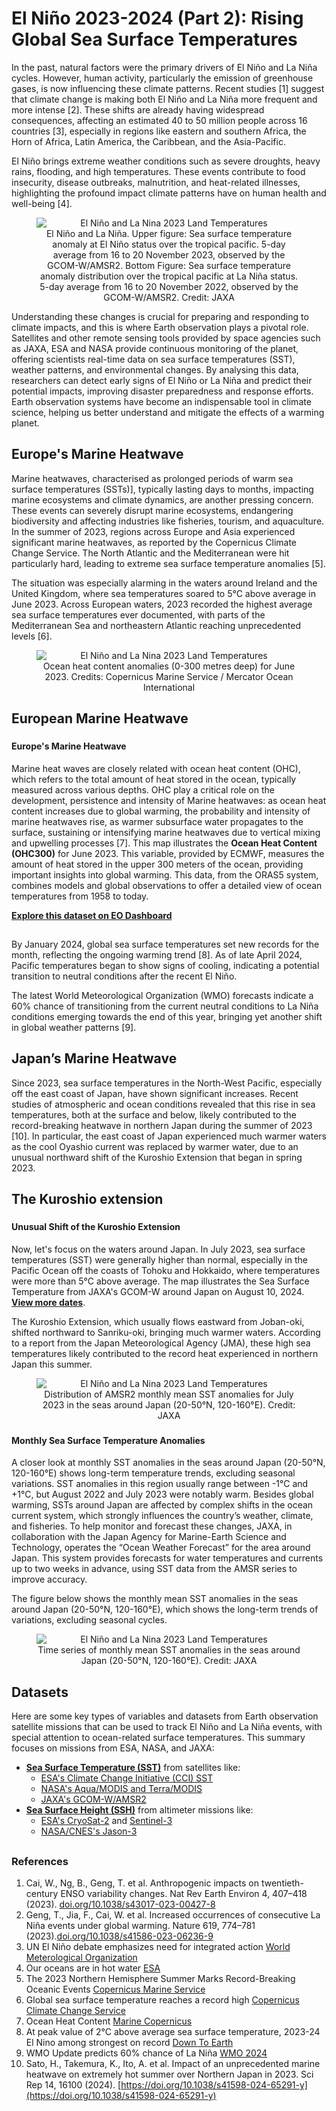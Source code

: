 # El Niño 2023-2024 (Part 2): Rising Global Sea Surface Temperatures

In the past, natural factors were the primary drivers of El Niño and La Niña cycles. However, human activity, particularly the emission of greenhouse gases, is now influencing these climate patterns. Recent studies [1] suggest that climate change is making both El Niño and La Niña more frequent and more intense [2]. These shifts are already having widespread consequences, affecting an estimated 40 to 50 million people across 16 countries [3], especially in regions like eastern and southern Africa, the Horn of Africa, Latin America, the Caribbean, and the Asia-Pacific.
	
El Niño brings extreme weather conditions such as severe droughts, heavy rains, flooding, and high temperatures. These events contribute to food insecurity, disease outbreaks, malnutrition, and heat-related illnesses, highlighting the profound impact climate patterns have on human health and well-being [4].

<figure style="text-align: center;">
    <img src="https://raw.githubusercontent.com/eurodatacube/eodash-assets/main/stories/el_nino_SST/La_nina_2022_vs_El_nino_2023.png"
         alt="El Niño and La Nina 2023 Land Temperatures" 
         style="display: block; margin: 0 auto;">
    <figcaption>
        El Niño and La Niña. Upper figure: Sea surface temperature anomaly at El Niño status over the tropical pacific. 5-day average from 16 to 20 November 2023, observed by the GCOM-W/AMSR2. Bottom Figure: Sea surface temperature anomaly distribution over the tropical pacific at La Niña status. 5-day average from 16 to 20 November 2022, observed by the GCOM-W/AMSR2. Credit: JAXA
    </figcaption>
</figure>

 
Understanding these changes is crucial for preparing and responding to climate impacts, and this is where Earth observation plays a pivotal role. Satellites and other remote sensing tools provided by space agencies such as JAXA, ESA and NASA provide continuous monitoring of the planet, offering scientists real-time data on sea surface temperatures (SST), weather patterns, and environmental changes. By analysing this data, researchers can detect early signs of El Niño or La Niña and predict their potential impacts, improving disaster preparedness and response efforts. Earth observation systems have become an indispensable tool in climate science, helping us better understand and mitigate the effects of a warming planet.

## Europe's Marine Heatwave

Marine heatwaves, characterised as prolonged periods of warm sea surface temperatures (SSTs)], typically lasting days to months, impacting marine ecosystems and climate dynamics, are another pressing concern. These events can severely disrupt marine ecosystems, endangering biodiversity and affecting industries like fisheries, tourism, and aquaculture. In the summer of 2023, regions across Europe and Asia experienced significant marine heatwaves, as reported by the Copernicus Climate Change Service. The North Atlantic and the Mediterranean were hit particularly hard, leading to extreme sea surface temperature anomalies [5].

The situation was especially alarming in the waters around Ireland and the United Kingdom, where sea temperatures soared to 5°C above average in June 2023. Across European waters, 2023 recorded the highest average sea surface temperatures ever documented, with parts of the Mediterranean Sea and northeastern Atlantic reaching unprecedented levels [6].


<figure style="text-align: center;">
    <img src="https://marine.copernicus.eu/sites/default/files/media/image/2023-09/Ocean%20heat%20content%20june%202023.png" 
         alt="El Niño and La Nina 2023 Land Temperatures" 
         style="display: block; margin: 0 auto;">
    <figcaption>
     Ocean heat content anomalies (0-300 metres deep) for June 2023. Credits: Copernicus Marine Service / Mercator Ocean International
    </figcaption>
</figure>

## European Marine Heatwave<!--{ as="eox-map" mode="tour" }-->
### <!--{ layers='[{"type":"Tile","properties":{"id":"Overlay labels"},"source":{"type":"XYZ","urls":["//s2maps-tiles.eu/wmts/1.0.0/overlay_base_bright_3857/default/g/{z}/{y}/{x}.jpg"]}},{"type":"Tile","properties":{"id":"Ocean_Heat_Content_upper_300m-2023-06-01T00:00:00Z"},"source":{"type":"TileWMS","urls":["https://services.sentinel-hub.com/ogc/wms/0635c213-17a1-48ee-aef7-9d1731695a54"],"params":{"layers":"OCEAN_HEAT_CONTENT_UPPER_300M","styles":"","format":"image/png","time":"2023-06-01T00:00:00Z"}}},{"type":"Tile","properties":{"id":"EOxCloudless 2021"},"source":{"type":"XYZ","urls":["//s2maps-tiles.eu/wmts/1.0.0/s2cloudless-2021_3857/default/g/{z}/{y}/{x}.jpg"]}}]' zoom="3.98859305729493" center=[4.160473151186208,49.75160424907489] animationOptions={duration:500}}-->
#### Europe's Marine Heatwave
Marine heat waves are closely related with ocean heat content (OHC), which refers to the total amount of heat stored in the ocean, typically measured across various depths. OHC play a critical role on the development, persistence and intensity of Marine heatwaves: as ocean heat content increases due to global warming, the probability and intensity of marine heatwaves rise, as warmer subsurface water propagates to the surface, sustaining or intensifying marine heatwaves due to vertical mixing and upwelling processes [7]. This map illustrates the **Ocean Heat Content (OHC300)** for June 2023. This variable, provided by ECMWF, measures the amount of heat stored in the upper 300 meters of the ocean, providing important insights into global warming. This data, from the ORAS5 system, combines models and global observations to offer a detailed view of ocean temperatures from 1958 to today. 

[**Explore this dataset on EO Dashboard**](https://eodashboard.org/explore?indicator=OHC300&x=0&y=1963285.60891&z=2.49185)

## 
By January 2024, global sea surface temperatures set new records for the month, reflecting the ongoing warming trend [8]. As of late April 2024, Pacific temperatures began to show signs of cooling, indicating a potential transition to neutral conditions after the recent El Niño.

The latest World Meteorological Organization (WMO) forecasts indicate a 60% chance of transitioning from the current neutral conditions to La Niña conditions emerging towards the end of this year, bringing yet another shift in global weather patterns [9].

## Japan’s Marine Heatwave

Since 2023, sea surface temperatures in the North-West Pacific, especially off the east coast of Japan, have shown significant increases. Recent studies of atmospheric and ocean conditions revealed that this rise in sea temperatures, both at the surface and below, likely contributed to the record-breaking heatwave in northern Japan during the summer of 2023 [10]. In particular, the east coast of Japan experienced much warmer waters as the cool Oyashio current was replaced by warmer water, due to an unusual northward shift of the Kuroshio Extension that began in spring 2023.


## The Kuroshio extension  <!--{ as="eox-map" mode="tour" }-->
### <!--{ layers='[{"type":"Tile","properties":{"id":"Overlay labels"},"source":{"type":"XYZ","urls":["//s2maps-tiles.eu/wmts/1.0.0/overlay_base_bright_3857/default/g/{z}/{y}/{x}.jpg"]}},{"type":"Tile","properties":{"id":"ENSST_by_GCOM-W-AMSR_JAXA-2024-08-10T12:00:00Z"},"source":{"type":"TileWMS","urls":["https://services.sentinel-hub.com/ogc/wms/0635c213-17a1-48ee-aef7-9d1731695a54"],"params":{"layers":"SST_BY_GCOM-W-AMSR_JAXA","styles":"","format":"image/png","time":"2024-08-10T12:00:00Z"}}},{"type":"Tile","properties":{"id":"Terrain light"},"source":{"type":"XYZ","urls":["//s2maps-tiles.eu/wmts/1.0.0/terrain-light_3857/default/g/{z}/{y}/{x}.jpg"]}}]' zoom="5.9946848894596" center=[138.60771491711697,43.23525543984803] animationOptions={duration:500}}-->
#### Unusual Shift of the Kuroshio Extension
 Now, let's focus on the waters around Japan. In July 2023, sea surface temperatures (SST) were generally higher than normal, especially in the Pacific Ocean off the coasts of Tohoku and Hokkaido, where temperatures were more than 5°C above average. The map illustrates the Sea Surface Temperature from JAXA's GCOM-W around Japan on August 10, 2024. [**View more dates**](https://eodashboard.org/explore?indicator=ENSST&x=15431081.54924&y=4747312.96961&z=7.14583).
 
 The Kuroshio Extension, which usually flows eastward from Joban-oki, shifted northward to Sanriku-oki, bringing much warmer waters. According to a report from the Japan Meteorological Agency (JMA), these high sea temperatures likely contributed to the record heat experienced in northern Japan this summer.
 
<figure style="text-align: center;">
    <img src="https://raw.githubusercontent.com/eurodatacube/eodash-assets/main/stories/el_nino_SST/temp-difference.png" 
         alt="El Niño and La Nina 2023 Land Temperatures" 
         style="display: block; margin: 0 auto;">
    <figcaption>
       Distribution of AMSR2 monthly mean SST anomalies for July 2023 in the seas around Japan (20-50°N, 120-160°E). Credit: JAXA
    </figcaption>
</figure>



### <!--{ layers='[{"type":"Tile","properties":{"id":"Overlay labels"},"source":{"type":"XYZ","urls":["//s2maps-tiles.eu/wmts/1.0.0/overlay_base_bright_3857/default/g/{z}/{y}/{x}.jpg"]}},{"type":"Tile","properties":{"id":"ENSST_by_GCOM-W-AMSR_JAXA-2024-08-10T12:00:00Z"},"source":{"type":"TileWMS","urls":["https://services.sentinel-hub.com/ogc/wms/0635c213-17a1-48ee-aef7-9d1731695a54"],"params":{"layers":"SST_BY_GCOM-W-AMSR_JAXA","styles":"","format":"image/png","time":"2024-08-10T12:00:00Z"}}},{"type":"Tile","properties":{"id":"Terrain light"},"source":{"type":"XYZ","urls":["//s2maps-tiles.eu/wmts/1.0.0/terrain-light_3857/default/g/{z}/{y}/{x}.jpg"]}}]' zoom="7.145832484950282" center=[138.61976406179892,39.17878171376287] animationOptions={duration:500}}-->
#### Monthly Sea Surface Temperature Anomalies
A closer look at monthly SST anomalies in the seas around Japan (20-50°N, 120-160°E) shows long-term temperature trends, excluding seasonal variations. SST anomalies in this region usually range between -1°C and +1°C, but August 2022 and July 2023 were notably warm.
Besides global warming, SSTs around Japan are affected by complex shifts in the ocean current system, which strongly influences the country’s weather, climate, and fisheries. To help monitor and forecast these changes, JAXA, in collaboration with the Japan Agency for Marine-Earth Science and Technology, operates the “Ocean Weather Forecast” for the area around Japan. This system provides forecasts for water temperatures and currents up to two weeks in advance, using SST data from the AMSR series to improve accuracy.

The figure below shows the monthly mean SST anomalies in the seas around Japan (20-50°N, 120-160°E), which shows the long-term trends of variations, excluding seasonal cycles.

<figure style="text-align: center;">
    <img src="https://raw.githubusercontent.com/eurodatacube/eodash-assets/main/stories/el_nino_SST/sst_anomaly.png" 
         alt="El Niño and La Nina 2023 Land Temperatures" 
         style="display: block; margin: 0 auto;">
    <figcaption>
       Time series of monthly mean SST anomalies in the seas around Japan (20-50°N, 120-160°E). Credit: JAXA
    </figcaption>
</figure>


## Datasets

Here are some key types of variables and datasets from Earth observation satellite missions that can be used to track El Niño and La Niña events, with special attention to ocean-related surface temperatures. This summary focuses on missions from ESA, NASA, and JAXA:

 <ul>
        <li><strong><a href="https://www.eumetsat.int/website/home/Data/DataOverview/SeaSurfaceTemperature/index.html">Sea Surface Temperature (SST)</a></strong> from satellites like:
            <ul>
                <li><a href="https://climate.esa.int/en/overview/sea-surface-temperature/">ESA's Climate Change Initiative (CCI) SST</a></li>
                <li><a href="https://modis.gsfc.nasa.gov/data/dataprod/mod28.php">NASA's Aqua/MODIS and Terra/MODIS</a></li>
                <li><a href="https://www.jaxa.jp/projects/sat/gcom_w1">JAXA's GCOM-W/AMSR2</a></li>
            </ul>
        </li>
        <li><strong><a href="https://earth.esa.int/eogateway/missions/cryosat">Sea Surface Height (SSH)</a></strong> from altimeter missions like:
            <ul>
                <li><a href="https://earth.esa.int/eogateway/missions/cryosat">ESA's CryoSat-2</a> and <a href="https://sentinels.copernicus.eu/web/sentinel/missions/sentinel-3">Sentinel-3</a></li>
                <li><a href="https://sealevel.jpl.nasa.gov/missions/jason-3/">NASA/CNES's Jason-3</a></li>
            </ul>
        </li>
     </li>
            </ul>
        </li>

##

### References 
1. Cai, W., Ng, B., Geng, T. et al. Anthropogenic impacts on twentieth-century ENSO variability changes. Nat Rev Earth Environ 4, 407–418 (2023). [doi.org/10.1038/s43017-023-00427-8](https://www.nature.com/articles/s43017-023-00427-8#citeas)
2. Geng, T., Jia, F., Cai, W. et al. Increased occurrences of consecutive La Niña events under global warming. Nature 619, 774–781 (2023).[doi.org/10.1038/s41586-023-06236-9](https://www.nature.com/articles/s41586-023-06236-9#citeas)
3. UN El Niño debate emphasizes need for integrated action [World Meterological Organization](https://wmo.int/media/news/un-el-nino-debate-emphasizes-need-integrated-action)
4. Our oceans are in hot water [ESA](https://www.esa.int/Applications/Observing_the_Earth/Our_oceans_are_in_hot_water)
5. The 2023 Northern Hemisphere Summer Marks Record-Breaking Oceanic Events [Copernicus Marine Service](https://marine.copernicus.eu/news/2023-northern-hemisphere-summer-record-breaking-oceanic-events)
6. Global sea surface temperature reaches a record high [Copernicus Climate Change Service](https://climate.copernicus.eu/global-sea-surface-temperature-reaches-record-high)
7. Ocean Heat Content [Marine Copernicus](https://marine.copernicus.eu/ocean-climate-portal/ocean-heat-content)
9. At peak value of 2°C above average sea surface temperature, 2023-24 El Nino among strongest on record [Down To Earth](https://www.downtoearth.org.in/climate-change/at-peak-value-of-2-c-above-average-sea-surface-temperature-2023-24-el-nino-among-strongest-on-record-94825)
10. WMO Update predicts 60% chance of La Niña [WMO 2024](https://wmo.int/news/media-centre/wmo-update-predicts-60-chance-of-la-nina)
11. Sato, H., Takemura, K., Ito, A. et al. Impact of an unprecedented marine heatwave on extremely hot summer over Northern Japan in 2023. Sci Rep 14, 16100 (2024). [https://doi.org/10.1038/s41598-024-65291-y](https://doi.org/10.1038/s41598-024-65291-y)







